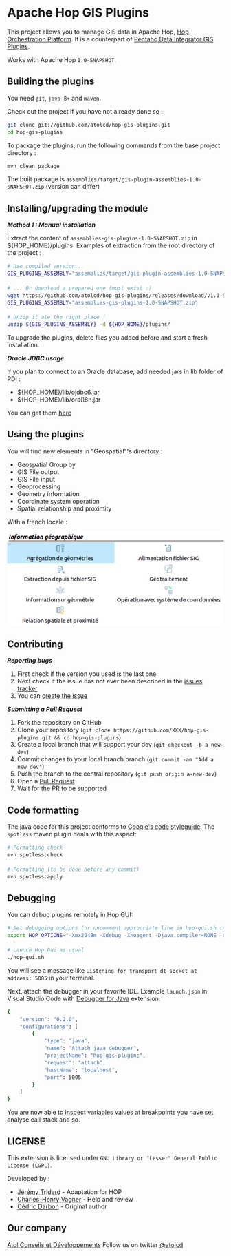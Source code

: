 Apache Hop GIS Plugins
================================

This project allows you to manage GIS data in Apache Hop, [Hop Orchestration Platform](https://hop.apache.org/). It is a counterpart of [Pentaho Data Integrator GIS Plugins](https://github.com/atolcd/pentaho-gis-plugins).

Works with Apache Hop `1.0-SNAPSHOT`.


Building the plugins
-------------------
You need `git`, `java 8+` and `maven`.

Check out the project if you have not already done so :

```sh
git clone git://github.com/atolcd/hop-gis-plugins.git
cd hop-gis-plugins
```

To package the plugins, run the following commands from the base project directory :

```sh
mvn clean package
```

The built package is `assemblies/target/gis-plugin-assemblies-1.0-SNAPSHOT.zip` (version can differ)


Installing/upgrading the module
---------------------

***Method 1 : Manual installation***

Extract the content of `assemblies-gis-plugins-1.0-SNAPSHOT.zip` in ${HOP_HOME}/plugins.
Examples of extraction from the root directory of the project :

```sh
# Use compiled version...
GIS_PLUGINS_ASSEMBLY="assemblies/target/gis-plugin-assemblies-1.0-SNAPSHOT.zip"

# ... Or download a prepared one (must exist :)
wget https://github.com/atolcd/hop-gis-plugins/releases/download/v1.0-SNAPSHOT/assemblies-gis-plugins-1.0-SNAPSHOT.zip
GIS_PLUGINS_ASSEMBLY="assemblies-gis-plugins-1.0-SNAPSHOT.zip"

# Unzip it ate the right place !
unzip ${GIS_PLUGINS_ASSEMBLY} -d ${HOP_HOME}/plugins/
```

To upgrade the plugins, delete files you added before and start a fresh installation.


***Oracle JDBC usage***

If you plan to connect to an Oracle database, add needed jars in lib folder of PDI :

 - ${HOP_HOME}/lib/ojdbc6.jar
 - ${HOP_HOME}/lib/orai18n.jar

You can get them [here](http://www.oracle.com/technetwork/apps-tech/jdbc-112010-090769.html)


Using the plugins
---------------------
You will find new elements in "Geospatial"'s directory :

 - Geospatial Group by
 - GIS File output
 - GIS File input
 - Geoprocessing
 - Geometry information
 - Coordinate system operation
 - Spatial relationship and proximity

With a french locale :

![](items-in-hop-gui.png)


Contributing
---------------------
***Reporting bugs***

1. First check if the version you used is the last one
2. Next check if the issue has not ever been described in the [issues tracker](https://github.com/atolcd/hop-gis-plugins/issues)
3. You can [create the issue](https://github.com/atolcd/hop-gis-plugins/issues/new)

***Submitting a Pull Request***

1. Fork the repository on GitHub
2. Clone your repository (`git clone https://github.com/XXX/hop-gis-plugins.git && cd hop-gis-plugins`)
3. Create a local branch that will support your dev (`git checkout -b a-new-dev`)
4. Commit changes to your local branch branch (`git commit -am "Add a new dev"`)
5. Push the branch to the central repository (`git push origin a-new-dev`)
6. Open a [Pull Request](https://github.com/atolcd/hop-gis-plugins/pulls)
7. Wait for the PR to be supported


Code formatting
---------------------

The java code for this project conforms to [Google's code styleguide](https://google.github.io/styleguide/javaguide.html).
The `spotless` maven plugin deals with this aspect:

```sh
# Formatting check
mvn spotless:check

# Formatting (to be done before any commit)
mvn spotless:apply
```


Debugging
---------------------

You can debug plugins remotely in Hop GUI:
```sh
# Set debugging options (or uncomment appropriate line in hop-gui.sh to keep it active)
export HOP_OPTIONS="-Xmx2048m -Xdebug -Xnoagent -Djava.compiler=NONE -Xrunjdwp:transport=dt_socket,server=y,suspend=n,address=5005"

# Launch Hop Gui as usual
./hop-gui.sh
```
You will see a message like `Listening for transport dt_socket at address: 5005` in your terminal.

Next, attach the debugger in your favorite IDE. Example `launch.json` in Visual Studio Code with [Debugger for Java](https://marketplace.visualstudio.com/items?itemName=vscjava.vscode-java-debug) extension:
```sh
{
    "version": "0.2.0",
    "configurations": [
        {
            "type": "java",
            "name": "Attach java debugger",
            "projectName": "hop-gis-plugins",
            "request": "attach",
            "hostName": "localhost",
            "port": 5005
        }
    ]
}
```

You are now able to inspect variables values at breakpoints you have set, analyse call stack and so.


LICENSE
---------------------
This extension is licensed under `GNU Library or "Lesser" General Public License (LGPL)`.

Developed by :
* [Jérémy Tridard](https://fr.linkedin.com/in/jeremwy) - Adaptation for HOP
* [Charles-Henry Vagner](https://github.com/cvagner) - Help and review
* [Cédric Darbon](https://twitter.com/cedricdarbon) - Original author


Our company
---------------------
[Atol Conseils et Développements](http://www.atolcd.com)
Follow us on twitter [@atolcd](https://twitter.com/atolcd)
